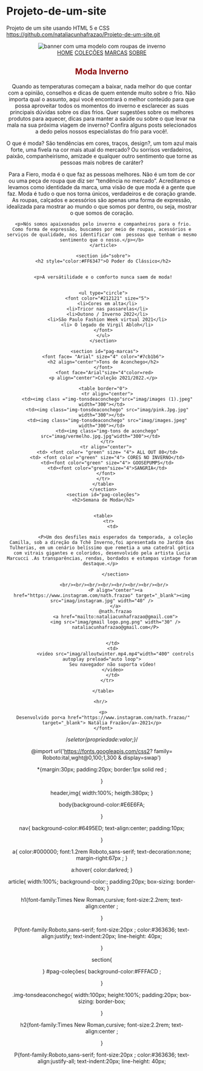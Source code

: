 # Projeto-de-um-site
Projeto de um site usando HTML 5 e CSS
https://github.com/nataliacunhafrazao/Projeto-de-um-site.git

<DOCTYPE html>
<html lang="pt-br" >
<head>
	<title> TCHEINVERNO</title>
    <meta charset="utf-8"/>
    <meta name="author" content="Natália Frazão"/>
    <meta name="keywords" content="TCHEINVERNO,roupas,moda , inverno"/>
    <meta name="description"content="site de moda outono , inverno"/>
    <link rel="stylesheet" type="text/css" href="estilo.css">
    
      
</head>
<body >
    <header>   
<img src="imag/classico.png.png" alt="banner com uma modelo com roupas de inverno" /> 
</head>

<nav>
     <a class="a-menu" href="#">HOME</a>
     <a class="a-menu" href="#pag-coleções">COLEÇÕES</a>
     <a class="a-menu" href="#pag-marcas">MARCAS</a>
     <a class="a-menu" href="#pag-sobre">SOBRE</a>
</nav>	
   <article>   
   <h1 style="color:#8B0000;">Moda Inverno</h1>

  
   <p>Quando as temperaturas começam a baixar, nada melhor do que contar com a opinião, conselhos e dicas de quem entende muito sobre o frio. Não importa qual o assunto, aqui você encontrará o melhor conteúdo para que possa aproveitar todos os momentos do inverno e esclarecer as suas principais dúvidas sobre os dias frios. Quer sugestões sobre os melhores produtos para aquecer, dicas  para manter a saúde ou sobre o que levar na mala na sua próxima viagem de inverno? Confira alguns posts selecionados a dedo pelos nossos especialistas do frio para você!.</P>

  <p> O que é moda? São tendências em cores, traços, design?, um tom azul mais forte, uma fivela na cor mais atual do mercado? Ou sorrisos verdadeiros, paixão, companheirismo, amizade e qualquer outro sentimento que torne as pessoas mais nobres de caráter?</p>

   <p> Para a Fiero, moda é o que faz as pessoas melhores. Não é um tom de cor ou uma peça de roupa que diz ser “tendência no mercado”. Acreditamos e levamos como identidade da marca, uma visão de que moda é a gente que faz. Moda é tudo o que nos torna únicos, verdadeiros e de coração grande. As roupas, calçados e acessórios são apenas uma forma de expressão, idealizada para mostrar ao mundo o que somos por dentro, ou seja, mostrar o que somos de coração.</p>

     <p>Nós somos apaixonados pelo inverno e companheiros para o frio. Como forma de expressão, buscamos por meio de roupas, acessórios e serviços de qualidade, nos identificar com  pessoas que tenham o mesmo sentimento que o nosso.</p></b>
     </article>
     
     <section id="sobre">
     <h2 style="color:#FF6347">O Poder do Clássico</h2>
     

     <p>A versátilidade e o comforto nunca saem de moda!
     

     <ul type="circle">
     	<font color="#212121" size="5">
     	<li>Cores em alta</li>
     	<li>Tricor nas passarelas</li>
     	<li>Outono / Inverno 2022</li>
     	<li>São Paulo Fashion Week virtual 2021</li>
     	<li> O legado de Virgil Abloh</li>
     </font>
     </ul>
     </section>
     
      <section id="pag-marcas">
     <font face= "Arial" size="4" color="#7cb1b6">
     <h2 align="center">Tons de Aconchego</h2>
     </font>
      <font face="Arial"size="4"color=red>
     <p align="center">Coleção 2021/2022.</p>
 </font>

     <table border="0">
     	<tr align="center">
     	<td><img class ="img-tonsdeaconchego"src="imag/images (1).jpeg" width="300"></td>
     	<td><img class="img-tonsdeaconchego" src="imag/pink.Jpg.jpg" width="300"></td>
     	<td><img class="img-tonsdeaconchego" src="imag/images.jpeg" width="300"></td>
     	<td><img class="img-tons de aconchego" src="imag/vermelho.jpg.jpg"width="300"></td>	
     	</tr>
     	<tr align="center">	
     	<td> <font color= "green" size= "4"> ALL OUT 80</td>
     	<td> <font color ="green" size="4"> CORES NO INVERNO</td>
     	<td><font color="green" size="4"> GOOSEPUMPS</td>
     	<td><font color="green"size="4">SANGRIA</td>
     	</font>	
     	</tr>	
     </table>
     </section>
     <section id="pag-coleções">
     <h2>Semana de Moda</h2>
     

     <table>
         <tr>
            <td>
                
              <P>Um dos desfiles mais esperados da temporada, a coleção Camilla, sob a direção da Tchê Inverno,foi apresentada no Jardim das Tulherias, em um cenário belíssimo que remetia a uma catedral gótica com vitrais gigantes e coloridos, desenvolvido pela artista Lucia Marcucci .As transparências, rendas, bordados e estampas vintage foram destaque.</p> 
             
              </section>
              
             <br/><br/><br/><br/><br/><br/><br/><br/>
              <P align="center"><a href="https://www.instagram.com/nath.frazao" target="_blank"><img src="imag/instagram.jpg" width="40" />
              </a>
              @nath.frazao
              <a href="mailto:nataliacunhafrazao@gmail.com">
              <img src="imag/gmail logo.png.png" width="30" />
              nataliacunhafrazao@gmail.com</P>

             
            </td>
            <td>
              <video src="imag/alloutwinter.mp4.mp4"width="400" controls autoplay preload="auto loop">
               Seu navegador não suporta vídeo!   
              </video>  
            </td>
        </tr>

     </table>
     
     <hr/>	
     
     <p>
     Desenvolvido por<a href="https://www.instagram.com/nath.frazao/" target="_blank"> Natália Frazão</a>-2021</p>
     </font>

     
</body>
</html>	




/*seletor{propriedade:valor;}*/

@import url('https://fonts.googleapis.com/css2? family= Roboto:ital,wght@0,100;1,300 & display=swap')


*{margin:30px; padding:20px;
 border:1px solid red ;	

}

header,img{
	width:100%;
	heigth:380px;
}


body{background-color:#E6E6FA;

}

nav{
	background-color:#6495ED;
	text-align:center;
	padding:10px;


}

a{
	color:#000000;
	font:1.2rem Roboto,sans-serif;
	text-decoration:none;
	margin-right:67px ;
}


a:hover{
	color:darkred;
}


article{
        width:100%;
        background-color:;
        padding:20px;
        box-sizing: border-box;
}

h1{font-family:Times New Roman,cursive;
font-size:2.2rem;
text-align:center ;	

}

P{font-family:Roboto,sans-serif;
 font-size:20px ;
 color:#363636;
 text-align:justify;
 text-indent:20px;
 line-height: 40px;

}

section{
	             
}
#pag-coleções{
	background-color:#FFFACD ;

}

.img-tonsdeaconchego{
	width:100px;
	height:100%;
	padding:20px;
	box-sizing: border-box;

}

h2{font-family:Times New Roman,cursive;
font-size:2.2rem;
text-align:center ;

}

P{font-family:Roboto,sans-serif;
 font-size:20px ;
 color:#363636;
 text-align:justify-all;
 text-indent:20px;
 line-height: 40px;
 

